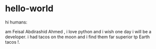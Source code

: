 # hello-world

hi humans:

am Feisal Abdirashid Ahmed , i love python and i wish one day i will be a developer.
i had tacos on the moon and  i find them far superior tp Earth tacos !.
